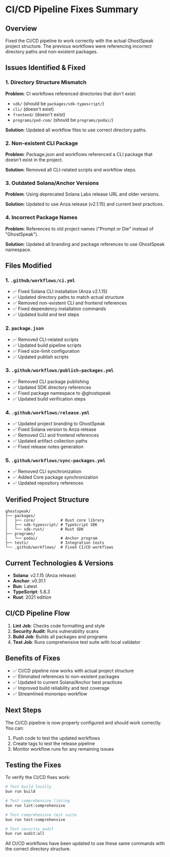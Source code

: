 # CI/CD Pipeline Fixes Summary

## Overview
Fixed the CI/CD pipeline to work correctly with the actual GhostSpeak project structure. The previous workflows were referencing incorrect directory paths and non-existent packages.

## Issues Identified & Fixed

### 1. Directory Structure Mismatch
**Problem**: CI workflows referenced directories that don't exist:
- `sdk/` (should be `packages/sdk-typescript/`)
- `cli/` (doesn't exist)
- `frontend/` (doesn't exist)
- `programs/pod-com/` (should be `programs/podai/`)

**Solution**: Updated all workflow files to use correct directory paths.

### 2. Non-existent CLI Package
**Problem**: Package.json and workflows referenced a CLI package that doesn't exist in the project.

**Solution**: Removed all CLI-related scripts and workflow steps.

### 3. Outdated Solana/Anchor Versions
**Problem**: Using deprecated Solana Labs release URL and older versions.

**Solution**: Updated to use Anza release (v2.1.15) and current best practices.

### 4. Incorrect Package Names
**Problem**: References to old project names ("Prompt or Die" instead of "GhostSpeak").

**Solution**: Updated all branding and package references to use GhostSpeak namespace.

## Files Modified

### 1. `.github/workflows/ci.yml`
- ✅ Fixed Solana CLI installation (Anza v2.1.15)
- ✅ Updated directory paths to match actual structure
- ✅ Removed non-existent CLI and frontend references
- ✅ Fixed dependency installation commands
- ✅ Updated build and test steps

### 2. `package.json`
- ✅ Removed CLI-related scripts
- ✅ Updated build pipeline scripts
- ✅ Fixed size-limit configuration
- ✅ Updated publish scripts

### 3. `.github/workflows/publish-packages.yml`
- ✅ Removed CLI package publishing
- ✅ Updated SDK directory references
- ✅ Fixed package namespace to @ghostspeak
- ✅ Updated build verification steps

### 4. `.github/workflows/release.yml`
- ✅ Updated project branding to GhostSpeak
- ✅ Fixed Solana version to Anza release
- ✅ Removed CLI and frontend references
- ✅ Updated artifact collection paths
- ✅ Fixed release notes generation

### 5. `.github/workflows/sync-packages.yml`
- ✅ Removed CLI synchronization
- ✅ Added Core package synchronization
- ✅ Updated repository references

## Verified Project Structure
```
ghostspeak/
├── packages/
│   ├── core/           # Rust core library
│   ├── sdk-typescript/ # TypeScript SDK  
│   └── sdk-rust/       # Rust SDK
├── programs/
│   └── podai/          # Anchor program
├── tests/              # Integration tests
└── .github/workflows/  # Fixed CI/CD workflows
```

## Current Technologies & Versions
- **Solana**: v2.1.15 (Anza release)
- **Anchor**: v0.31.1
- **Bun**: Latest
- **TypeScript**: 5.8.3
- **Rust**: 2021 edition

## CI/CD Pipeline Flow
1. **Lint Job**: Checks code formatting and style
2. **Security Audit**: Runs vulnerability scans
3. **Build Job**: Builds all packages and programs
4. **Test Job**: Runs comprehensive test suite with local validator

## Benefits of Fixes
- ✅ CI/CD pipeline now works with actual project structure
- ✅ Eliminated references to non-existent packages
- ✅ Updated to current Solana/Anchor best practices
- ✅ Improved build reliability and test coverage
- ✅ Streamlined monorepo workflow

## Next Steps
The CI/CD pipeline is now properly configured and should work correctly. You can:
1. Push code to test the updated workflows
2. Create tags to test the release pipeline
3. Monitor workflow runs for any remaining issues

## Testing the Fixes
To verify the CI/CD fixes work:
```bash
# Test build locally
bun run build

# Test comprehensive linting  
bun run lint:comprehensive

# Test comprehensive test suite
bun run test:comprehensive

# Test security audit
bun run audit:all
```

All CI/CD workflows have been updated to use these same commands with the correct directory structure.